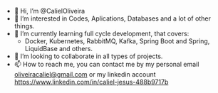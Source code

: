 - 👋 Hi, I’m @CalielOliveira
- 👀 I’m interested in Codes, Aplications, Databases and a lot of other things.
- 🌱 I’m currently learning full cycle development, that covers: 
    - Docker, Kubernetes, RabbitMQ, Kafka, Spring Boot and Spring, LiquidBase and others.
- 💞️ I’m looking to collaborate in all types of projects.
- 📫 How to reach me, you can contact me by my personal email oliveiracaliel@gmail.com or my linkedin account https://www.linkedin.com/in/caliel-jesus-488b9717b


